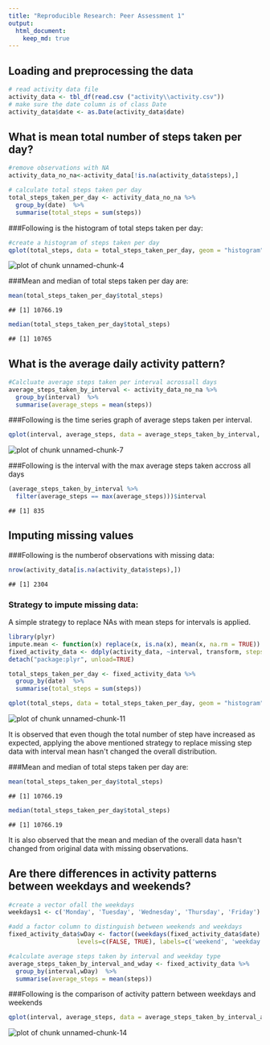 ```yaml
---
title: "Reproducible Research: Peer Assessment 1"
output: 
  html_document:
    keep_md: true
---
```



## Loading and preprocessing the data



```r
# read activity data file
activity_data <- tbl_df(read.csv ("activity\\activity.csv"))
# make sure the date column is of class Date
activity_data$date <- as.Date(activity_data$date) 
```
## What is mean total number of steps taken per day?

```r
#remove observations with NA
activity_data_no_na<-activity_data[!is.na(activity_data$steps),]

# calculate total steps taken per day
total_steps_taken_per_day <- activity_data_no_na %>% 
  group_by(date)  %>%
  summarise(total_steps = sum(steps))
```

###Following is the histogram of total steps taken per day:

```r
#create a histogram of steps taken per day
qplot(total_steps, data = total_steps_taken_per_day, geom = "histogram")
```

![plot of chunk unnamed-chunk-4](figure/unnamed-chunk-4-1.png) 

###Mean and median of total steps taken per day are:

```r
mean(total_steps_taken_per_day$total_steps)
```

```
## [1] 10766.19
```

```r
median(total_steps_taken_per_day$total_steps)
```

```
## [1] 10765
```


## What is the average daily activity pattern?


```r
#Calcluate average steps taken per interval acrossall days
average_steps_taken_by_interval <- activity_data_no_na %>% 
  group_by(interval)  %>%
  summarise(average_steps = mean(steps))
```
###Following is the time series graph of average steps taken per interval. 

```r
qplot(interval, average_steps, data = average_steps_taken_by_interval, geom = "line") 
```

![plot of chunk unnamed-chunk-7](figure/unnamed-chunk-7-1.png) 

###Following is the interval with the max average steps taken accross all days

```r
(average_steps_taken_by_interval %>%
  filter(average_steps == max(average_steps)))$interval
```

```
## [1] 835
```

## Imputing missing values
###Following is the numberof observations with missing data:

```r
nrow(activity_data[is.na(activity_data$steps),])
```

```
## [1] 2304
```

### Strategy to impute missing data:
A simple strategy to replace NAs with mean steps for intervals is applied.

```r
library(plyr)
impute.mean <- function(x) replace(x, is.na(x), mean(x, na.rm = TRUE))
fixed_activity_data <- ddply(activity_data, ~interval, transform, steps = impute.mean(steps))
detach("package:plyr", unload=TRUE)
```



```r
total_steps_taken_per_day <- fixed_activity_data %>% 
  group_by(date)  %>%
  summarise(total_steps = sum(steps))

qplot(total_steps, data = total_steps_taken_per_day, geom = "histogram")
```

![plot of chunk unnamed-chunk-11](figure/unnamed-chunk-11-1.png) 

It is observed that even though the total number of step have increased as expected, applying the above mentioned strategy to replace missing step data with interval mean hasn't changed the overall distribution.

###Mean and median of total steps taken per day are:

```r
mean(total_steps_taken_per_day$total_steps)
```

```
## [1] 10766.19
```

```r
median(total_steps_taken_per_day$total_steps)
```

```
## [1] 10766.19
```

It is also observed that the mean and median of the overall data hasn't changed from original data with missing observations.

## Are there differences in activity patterns between weekdays and weekends?


```r
#create a vector ofall the weekdays
weekdays1 <- c('Monday', 'Tuesday', 'Wednesday', 'Thursday', 'Friday')

#add a factor column to distinguish between weekends and weekdays 
fixed_activity_data$wDay <- factor((weekdays(fixed_activity_data$date) %in% weekdays1), 
                   levels=c(FALSE, TRUE), labels=c('weekend', 'weekday') )

#calculate average steps taken by interval and weekday type 
average_steps_taken_by_interval_and_wday <- fixed_activity_data %>% 
  group_by(interval,wDay)  %>%
  summarise(average_steps = mean(steps))
```

###Following is the comparison of activity pattern between weekdays and weekends

```r
qplot(interval, average_steps, data = average_steps_taken_by_interval_and_wday, facets=wDay~., geom = "line") 
```

![plot of chunk unnamed-chunk-14](figure/unnamed-chunk-14-1.png) 
